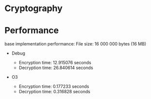 # Cryptography


# Performance
base implementation performance:
File size: 16 000 000 bytes (16 MB)
- Debug
    - Encryption time: 12.915076 seconds
    - Decryption time: 26.840614 seconds

- O3
    - Encryption time: 0.177233 seconds
    - Decryption time: 0.316828 seconds